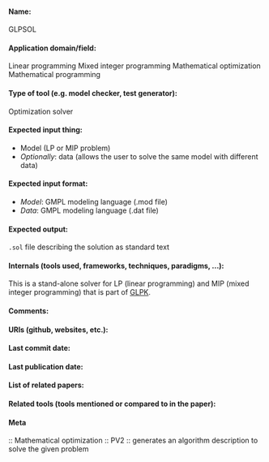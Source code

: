 #### Name:
GLPSOL

#### Application domain/field:
Linear programming
Mixed integer programming
Mathematical optimization
Mathematical programming

#### Type of tool (e.g. model checker, test generator):
Optimization solver

#### Expected input thing:
- Model (LP or MIP problem)
- *Optionally*: data (allows the user to solve the same model with different data)

#### Expected input format:
- *Model*: GMPL modeling language (.mod file)
- *Data*: GMPL modeling language (.dat file)

#### Expected output:
`.sol` file describing the solution as standard text

#### Internals (tools used, frameworks, techniques, paradigms, ...):
This is a stand-alone solver for LP (linear programming) and MIP (mixed integer programming) that is part of [GLPK](../Libraries/GLPK.md).

#### Comments:

#### URIs (github, websites, etc.):

#### Last commit date:

#### Last publication date:

#### List of related papers:

#### Related tools (tools mentioned or compared to in the paper):

#### Meta
:: Mathematical optimization
:: PV2 :: generates an algorithm description to solve the given problem